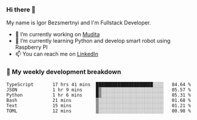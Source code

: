### Hi there 👋

My name is Igor Bezsmertnyi and I'm Fullstack Developer.

- 🔭 I’m currently working on [Mudita](https://mudita.com/)
- 🌱 I’m currently learning Python and develop smart robot using Raspberry PI
- 📫 You can reach me on [LinkedIn](https://www.linkedin.com/in/igor-bezsmertnyi-529522114/)

### 🧮 My weekly development breakdown
<!--START_SECTION:waka-->

```text
TypeScript       17 hrs 41 mins  █████████████████████░░░░   84.64 %
JSON             1 hr 9 mins     █▒░░░░░░░░░░░░░░░░░░░░░░░   05.57 %
Python           1 hr 6 mins     █▒░░░░░░░░░░░░░░░░░░░░░░░   05.31 %
Bash             21 mins         ▒░░░░░░░░░░░░░░░░░░░░░░░░   01.68 %
Text             15 mins         ▒░░░░░░░░░░░░░░░░░░░░░░░░   01.21 %
TOML             12 mins         ▒░░░░░░░░░░░░░░░░░░░░░░░░   00.98 %
```

<!--END_SECTION:waka-->

<!--
**igorbezsmertnyi/igorbezsmertnyi** is a ✨ _special_ ✨ repository because its `README.md` (this file) appears on your GitHub profile.

Here are some ideas to get you started:

- 🔭 I’m currently working on ...
- 🌱 I’m currently learning ...
- 👯 I’m looking to collaborate on ...
- 🤔 I’m looking for help with ...
- 💬 Ask me about ...
- 📫 How to reach me: ...
- 😄 Pronouns: ...
- ⚡ Fun fact: ...
-->
